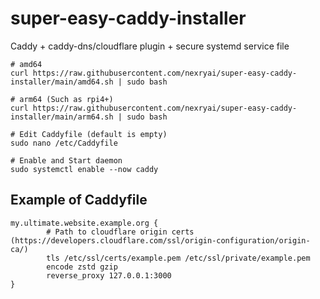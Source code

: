 # super-easy-caddy-installer
Caddy + caddy-dns/cloudflare plugin + secure systemd service file

```
# amd64
curl https://raw.githubusercontent.com/nexryai/super-easy-caddy-installer/main/amd64.sh | sudo bash

# arm64 (Such as rpi4+)
curl https://raw.githubusercontent.com/nexryai/super-easy-caddy-installer/main/arm64.sh | sudo bash

# Edit Caddyfile (default is empty)
sudo nano /etc/Caddyfile

# Enable and Start daemon
sudo systemctl enable --now caddy
```

## Example of Caddyfile
```
my.ultimate.website.example.org {
        # Path to cloudflare origin certs (https://developers.cloudflare.com/ssl/origin-configuration/origin-ca/)
        tls /etc/ssl/certs/example.pem /etc/ssl/private/example.pem
        encode zstd gzip
        reverse_proxy 127.0.0.1:3000
}
```
